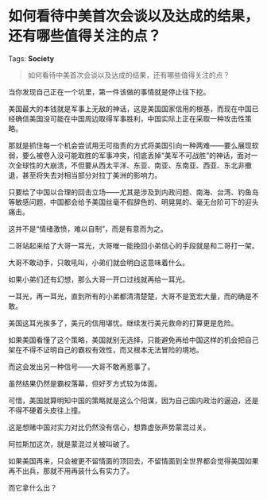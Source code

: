 # 如何看待中美首次会谈以及达成的结果，还有哪些值得关注的点？

Tags: **Society**

> 如何看待中美首次会谈以及达成的结果，还有哪些值得关注的点？

当你发现自己正在一个坑里，第一件该做的事情就是停止往下挖。

美国最大的本钱就是军事上无敌的神话，这是美国国家信用的根基，而现在中国已经确信美国没可能在中国周边取得军事胜利，中国实际上正在采取一种攻击性策略。

那就是抓住每一个机会尝试用无可指责的方式将美国引向一种两难——要么展现软弱，要么被卷入没可能取胜的军事冲突，彻底丢掉“美军不可战胜”的神话，面对一次全球性的大崩溃，不但要从西太平洋、东亚、南亚、东南亚、西亚、东北非撤退，甚至将失去对相当部分对拉丁美洲的影响力。

只要给了中国以合理的回击立场——尤其是涉及到内政问题、南海、台湾、钓鱼岛等敏感问题，中国都会给予美国丝毫不假辞色的、明晃晃的、毫无台阶可下的迎头痛击。

这并不是“情绪激愤，难以自制”，而是有意而为之。

二哥站起来给了大哥一耳光，大哥唯一能挽回小弟信心的手段就是和二哥打一架。

大哥不敢动手，只敢吼叫，小弟们就会明白这意味着什么。

如果小弟们还有幻想，那么大哥一开口过线就再给一耳光。

一耳光，再一耳光，直到所有的小弟都清清楚楚，大哥不是宽宏大量，而的确是不敢。

美国这耳光挨多了，美元的信用堪忧。继续发行美元救命的打算更是危险。

如果美国看懂了这个策略，美国就别无选择，只能避免再给中国这样的机会把自己架在不得不证明自己的霸权有效性，而又根本无法冒险的境地。

而这会发出另一种信号——大哥不敢再惹事了。

虽然结果仍然是霸权落幕，但好歹方式较为体面。

可惜，美国就算明知中国的策略就是这么个阳谋，因为自己国内政治的逼迫，还是不得不硬着头皮往上撞。

这是想赌中国对实力对比仍然没有信心，想靠虚张声势蒙混过关。

阿拉斯加这次，就是蒙混过关被叫破了。

如果美国再来，只会被更不留情面的顶回去，不留情面到全世界都会觉得美国如果再不出兵，那就不用再装什么有实力了。

而它拿什么出？



